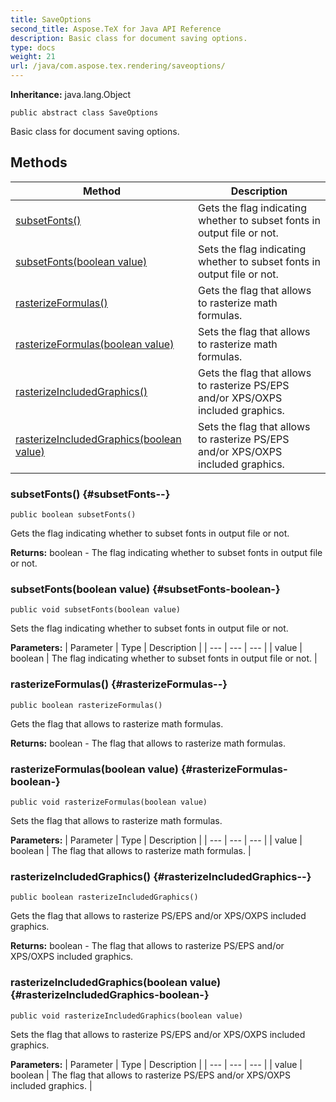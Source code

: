 ```yaml
---
title: SaveOptions
second_title: Aspose.TeX for Java API Reference
description: Basic class for document saving options.
type: docs
weight: 21
url: /java/com.aspose.tex.rendering/saveoptions/
---
```

**Inheritance:**
java.lang.Object
```
public abstract class SaveOptions
```

Basic class for document saving options.
## Methods

| Method | Description |
| --- | --- |
| [subsetFonts()](#subsetFonts--) | Gets the flag indicating whether to subset fonts in output file or not. |
| [subsetFonts(boolean value)](#subsetFonts-boolean-) | Sets the flag indicating whether to subset fonts in output file or not. |
| [rasterizeFormulas()](#rasterizeFormulas--) | Gets the flag that allows to rasterize math formulas. |
| [rasterizeFormulas(boolean value)](#rasterizeFormulas-boolean-) | Sets the flag that allows to rasterize math formulas. |
| [rasterizeIncludedGraphics()](#rasterizeIncludedGraphics--) | Gets the flag that allows to rasterize PS/EPS and/or XPS/OXPS included graphics. |
| [rasterizeIncludedGraphics(boolean value)](#rasterizeIncludedGraphics-boolean-) | Sets the flag that allows to rasterize PS/EPS and/or XPS/OXPS included graphics. |
### subsetFonts() {#subsetFonts--}
```
public boolean subsetFonts()
```


Gets the flag indicating whether to subset fonts in output file or not.

**Returns:**
boolean - The flag indicating whether to subset fonts in output file or not.
### subsetFonts(boolean value) {#subsetFonts-boolean-}
```
public void subsetFonts(boolean value)
```


Sets the flag indicating whether to subset fonts in output file or not.

**Parameters:**
| Parameter | Type | Description |
| --- | --- | --- |
| value | boolean | The flag indicating whether to subset fonts in output file or not. |

### rasterizeFormulas() {#rasterizeFormulas--}
```
public boolean rasterizeFormulas()
```


Gets the flag that allows to rasterize math formulas.

**Returns:**
boolean - The flag that allows to rasterize math formulas.
### rasterizeFormulas(boolean value) {#rasterizeFormulas-boolean-}
```
public void rasterizeFormulas(boolean value)
```


Sets the flag that allows to rasterize math formulas.

**Parameters:**
| Parameter | Type | Description |
| --- | --- | --- |
| value | boolean | The flag that allows to rasterize math formulas. |

### rasterizeIncludedGraphics() {#rasterizeIncludedGraphics--}
```
public boolean rasterizeIncludedGraphics()
```


Gets the flag that allows to rasterize PS/EPS and/or XPS/OXPS included graphics.

**Returns:**
boolean - The flag that allows to rasterize PS/EPS and/or XPS/OXPS included graphics.
### rasterizeIncludedGraphics(boolean value) {#rasterizeIncludedGraphics-boolean-}
```
public void rasterizeIncludedGraphics(boolean value)
```


Sets the flag that allows to rasterize PS/EPS and/or XPS/OXPS included graphics.

**Parameters:**
| Parameter | Type | Description |
| --- | --- | --- |
| value | boolean | The flag that allows to rasterize PS/EPS and/or XPS/OXPS included graphics. |

